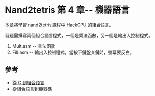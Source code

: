 # Nand2tetris 第 4 章-- 機器語言

本章將學習 nand2tetris 課程中 HackCPU 的組合語言。

習題需撰寫兩個組合語言程式，一個是乘法函數，另一個是輸出入控制程式。

1. Mult.asm -- 乘法函數
2. Fill.asm -- 輸出入控制程式，當按下鍵盤某鍵時，螢幕要反白。

## 參考

* [從 C 到組合語言](./doc/c2asm.md)
* [從組合語言到機器碼](./doc/asm2bin.md)
